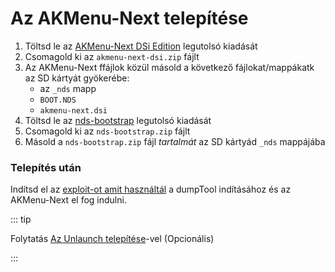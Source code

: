 # Az AKMenu-Next telepítése

1. Töltsd le az [AKMenu-Next DSi Edition](https://github.com/coderkei/akmenu-next/releases/latest/download/akmenu-next-dsi.zip) legutolsó kiadását
2. Csomagold ki az `akmenu-next-dsi.zip` fájlt
3. Az AKMenu-Next ffájlok közül másold a következő fájlokat/mappákatk az SD kártyát gyökerébe:
   - az `_nds` mapp
   - `BOOT.NDS`
   - `akmenu-next.dsi`
4. Töltsd le az [nds-bootstrap](https://github.com/DS-Homebrew/nds-bootstrap/releases/latest/download/nds-bootstrap.zip) legutolsó kiadását
5. Csomagold ki az `nds-bootstrap.zip` fájlt
6. Másold a `nds-bootstrap.zip` fájl _tartalmát_ az SD kártyád `_nds` mappájába

### Telepítés után

Indítsd el az [exploit-ot amit használtál](launching-the-exploit.html) a dumpTool indításához és az AKMenu-Next el fog indulni.

::: tip

Folytatás [Az Unlaunch telepítése](installing-unlaunch.html)-vel (Opcionális)

:::
